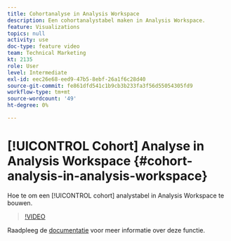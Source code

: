```yaml
---
title: Cohortanalyse in Analysis Workspace
description: Een cohortanalystabel maken in Analysis Workspace.
feature: Visualizations
topics: null
activity: use
doc-type: feature video
team: Technical Marketing
kt: 2135
role: User
level: Intermediate
exl-id: eec26e68-eed9-47b5-8ebf-26a1f6c28d40
source-git-commit: fe861dfd541c1b9cb3b233fa3f56d55054305fd9
workflow-type: tm+mt
source-wordcount: '49'
ht-degree: 0%

---
```


# [!UICONTROL Cohort] Analyse in Analysis Workspace {#cohort-analysis-in-analysis-workspace}

Hoe te om een [!UICONTROL cohort] analystabel in Analysis Workspace te bouwen.

>[!VIDEO](https://video.tv.adobe.com/v/23990/?quality=12)

Raadpleeg de [documentatie](https://experienceleague.adobe.com/docs/analytics/analyze/analysis-workspace/visualizations/cohort-table/cohort-analysis.html?lang=en) voor meer informatie over deze functie.
